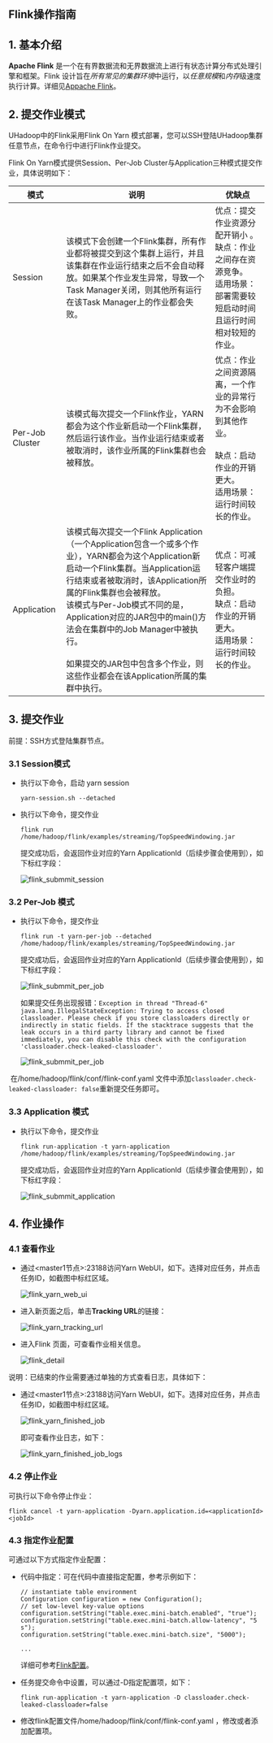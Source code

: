 ## Flink操作指南

## 1. 基本介绍

**Apache Flink** 是一个在有界数据流和无界数据流上进行有状态计算分布式处理引擎和框架。Flink 设计旨在*所有常见的集群环境*中运行，以*任意规模*和*内存*级速度执行计算。详细见[Appache Flink](https://flink.apache.org/zh/)。

## 2. 提交作业模式

UHadoop中的Flink采用Flink On Yarn 模式部署，您可以SSH登陆UHadoop集群任意节点，在命令行中进行Flink作业提交。

Flink On Yarn模式提供Session、Per-Job Cluster与Application三种模式提交作业，具体说明如下：

| 模式            | 说明                                                         | 优缺点                                                       |
| --------------- | ------------------------------------------------------------ | ------------------------------------------------------------ |
| Session         | 该模式下会创建一个Flink集群，所有作业都将被提交到这个集群上运行，并且该集群在作业运行结束之后不会自动释放。如果某个作业发生异常，导致一个Task Manager关闭，则其他所有运行在该Task Manager上的作业都会失败。 | 优点：提交作业资源分配开销小 。<br/>缺点：作业之间存在资源竞争。<br/>适用场景：部署需要较短启动时间且运行时间相对较短的作业。 |
| Per-Job Cluster | 该模式每次提交一个Flink作业，YARN都会为这个作业新启动一个Flink集群，然后运行该作业。当作业运行结束或者被取消时，该作业所属的Flink集群也会被释放。 | 优点：作业之间资源隔离，一个作业的异常行为不会影响到其他作业。<br/><br/>缺点：启动作业的开销更大。<br/>适用场景：运行时间较长的作业。 |
| Application     | 该模式每次提交一个Flink Application（一个Application包含一个或多个作业），YARN都会为这个Application新启动一个Flink集群。当Application运行结束或者被取消时，该Application所属的Flink集群也会被释放。<br/>该模式与Per-Job模式不同的是，Application对应的JAR包中的main()方法会在集群中的Job Manager中被执行。<br/><br/>如果提交的JAR包中包含多个作业，则这些作业都会在该Application所属的集群中执行。 | 优点：可减轻客户端提交作业时的负担。<br/>缺点：启动作业的开销更大。<br/>适用场景：运行时间较长的作业。 |

## 3. 提交作业

前提：SSH方式登陆集群节点。

### 3.1 Session模式

* 执行以下命令，启动 yarn session

  ```
  yarn-session.sh --detached
  ```

* 执行以下命令，提交作业

  ```
  flink run /home/hadoop/flink/examples/streaming/TopSpeedWindowing.jar
  ```

  提交成功后，会返回作业对应的Yarn ApplicationId（后续步骤会使用到），如下标红字段：

  ![flink_submmit_session](../images/flink_submmit_session.png)

### 3.2 Per-Job 模式

* 执行以下命令，提交作业

  ```
  flink run -t yarn-per-job --detached /home/hadoop/flink/examples/streaming/TopSpeedWindowing.jar
  ```

  提交成功后，会返回作业对应的Yarn ApplicationId（后续步骤会使用到），如下标红字段：

  ![flink_submmit_per_job](../images/flink_submmit_per_job.png)

  如果提交任务出现报错：`Exception in thread "Thread-6" java.lang.IllegalStateException: Trying to access closed classloader. Please check if you store classloaders directly or indirectly in static fields. If the stacktrace suggests that the leak occurs in a third party library and cannot be fixed immediately, you can disable this check with the configuration 'classloader.check-leaked-classloader'.`

  ![flink_submmit_per_job](../images/flink_submmit_per_job_error.png)

​       在/home/hadoop/flink/conf/flink-conf.yaml 文件中添加`classloader.check-leaked-classloader: false`重新提交任务即可。

### 3.3 Application 模式

* 执行以下命令，提交作业

  ```
  flink run-application -t yarn-application /home/hadoop/flink/examples/streaming/TopSpeedWindowing.jar
  ```

  提交成功后，会返回作业对应的Yarn ApplicationId（后续步骤会使用到），如下标红字段：

  ![flink_submmit_application](../images/flink_submmit_application.png)

## 4. 作业操作

### 4.1 查看作业

* 通过<master1节点>:23188访问Yarn WebUI，如下。选择对应任务，并点击任务ID，如截图中标红区域。

  ![flink_yarn_web_ui](../images/flink_yarn_web_ui.png)

* 进入新页面之后，单击**Tracking URL**的链接：

   ![flink_yarn_tracking_url](../images/flink_yarn_tracking_url.png)

* 进入Flink 页面，可查看作业相关信息。

  ![flink_detail](../images/flink_detail.png)

说明：已结束的作业需要通过单独的方式查看日志，具体如下：

* 通过<master1节点>:23188访问Yarn WebUI，如下。选择对应任务，并点击任务ID，如截图中标红区域。

  ![flink_yarn_finished_job](../images/flink_yarn_finished_job.png)
  
  即可查看作业日志，如下：
  
  ![flink_yarn_finished_job_logs](../images/flink_yarn_finished_job_logs.png)

### 4.2 停止作业

可执行以下命令停止作业：

```
flink cancel -t yarn-application -Dyarn.application.id=<applicationId> <jobId>
```

### 4.3 指定作业配置

可通过以下方式指定作业配置：

* 代码中指定：可在代码中直接指定配置，参考示例如下：

  ```
  // instantiate table environment
  Configuration configuration = new Configuration();
  // set low-level key-value options
  configuration.setString("table.exec.mini-batch.enabled", "true");
  configuration.setString("table.exec.mini-batch.allow-latency", "5 s");
  configuration.setString("table.exec.mini-batch.size", "5000");
  
  ...
  ```

  详细可参考[Flink配置](https://nightlies.apache.org/flink/flink-docs-release-1.15/docs/dev/table/config/)。

* 任务提交命令中设置，可以通过-D指定配置项，如下：

  ```
  flink run-application -t yarn-application -D classloader.check-leaked-classloader=false
  ```

* 修改flink配置文件/home/hadoop/flink/conf/flink-conf.yaml ，修改或者添加配置项。